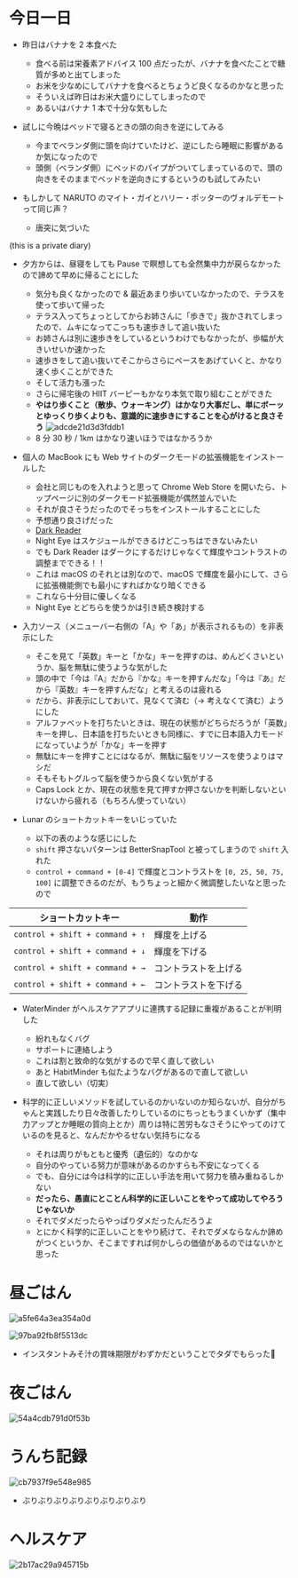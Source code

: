 # 今日一日
- 昨日はバナナを 2 本食べた
    - 食べる前は栄養素アドバイス 100 点だったが、バナナを食べたことで糖質が多めと出てしまった
    - お米を少なめにしてバナナを食べるとちょうど良くなるのかなと思った
    - そういえば昨日はお米大盛りにしてしまったので
    - あるいはバナナ 1 本で十分な気もした

- 試しに今晩はベッドで寝るときの頭の向きを逆にしてみる
    - 今までベランダ側に頭を向けていたけど、逆にしたら睡眠に影響があるか気になったので
    - 頭側（ベランダ側）にベッドのパイプがついてしまっているので、頭の向きをそのままでベッドを逆向きにするというのも試してみたい

- もしかして NARUTO のマイト・ガイとハリー・ポッターのヴォルデモートって同じ声？
    - 唐突に気づいた

 (this is a private diary) 

- 夕方からは、昼寝をしても Pause で瞑想しても全然集中力が戻らなかったので諦めて早めに帰ることにした
    - 気分も良くなかったので & 最近あまり歩いていなかったので、テラスを使って歩いて帰った
    - テラス入ってちょっとしてからお姉さんに「歩きで」抜かされてしまったので、ムキになってこっちも速歩きして追い抜いた
    - お姉さんは別に速歩きをしているというわけでもなかったが、歩幅が大きいせいか速かった
    - 速歩きをして追い抜いてそこからさらにペースをあげていくと、かなり速く歩くことができた
    - そして活力も漲った
    - さらに帰宅後の HIIT バーピーもかなり本気で取り組むことができた
    - **やはり歩くこと（散歩、ウォーキング）はかなり大事だし、単にボーッとゆっくり歩くよりも、意識的に速歩きにすることを心がけると良さそう**
![adcde21d3d3fddb1](/images/2019/11/adcde21d3d3fddb1.png)
    - 8 分 30 秒 / 1km はかなり速いほうではなかろうか

- 個人の MacBook にも Web サイトのダークモードの拡張機能をインストールした
    - 会社と同じものを入れようと思って Chrome Web Store を開いたら、トップページに別のダークモード拡張機能が偶然並んでいた
    - それが良さそうだったのでそっちをインストールすることにした
    - 予想通り良さげだった
    - [Dark Reader](https://github.com/darkreader/darkreader)
    - Night Eye はスケジュールができるけどこっちはできないみたい
    - でも Dark Reader はダークにするだけじゃなくて輝度やコントラストの調整までできる！！
    - これは macOS のそれとは別なので、macOS で輝度を最小にして、さらに拡張機能側でも最小にすればかなり暗くできる
    - これなら十分目に優しくなる
    - Night Eye とどちらを使うかは引き続き検討する

- 入力ソース（メニューバー右側の「A」や「あ」が表示されるもの）を非表示にした
    - そこを見て「英数」キーと「かな」キーを押すのは、めんどくさいというか、脳を無駄に使うような気がした
   - 頭の中で「今は『A』だから『かな』キーを押すんだな」「今は『あ』だから『英数』キーを押すんだな」と考えるのは疲れる
    - だから、非表示にしておいて、見なくて済む（→ 考えなくて済む）ようにした
    - アルファベットを打ちたいときは、現在の状態がどちらだろうが「英数」キーを押し、日本語を打ちたいときも同様に、すでに日本語入力モードになっていようが「かな」キーを押す
    - 無駄にキーを押すことにはなるが、無駄に脳をリソースを使うよりはマシだ
    - そもそもトグルって脳を使うから良くない気がする
    - Caps Lock とか、現在の状態を見て押すか押さないかを判断しないといけないから疲れる（もちろん使っていない）

- Lunar のショートカットキーをいじっていた
    - 以下の表のような感じにした
    - `shift` 押さないパターンは BetterSnapTool と被ってしまうので `shift` 入れた
    - `control + command + [0-4]` で輝度とコントラストを `[0, 25, 50, 75, 100]` に調整できるのだが、もうちょっと細かく微調整したいなと思ったので

| ショートカットキー | 動作 |
|---|---|
| `control + shift + command + ↑` | 輝度を上げる |
| `control + shift + command + ↓` | 輝度を下げる |
| `control + shift + command + →` | コントラストを上げる |
| `control + shift + command + ←` | コントラストを下げる |

- WaterMinder がヘルスケアアプリに連携する記録に重複があることが判明した
    - 紛れもなくバグ
    - サポートに連絡しよう
    - これは割と致命的な気がするので早く直して欲しい
    - あと HabitMinder も似たようなバグがあるので直して欲しい
    - 直して欲しい（切実）

- 科学的に正しいメソッドを試しているのかいないのか知らないが、自分がちゃんと実践したり日々改善したりしているのにちっともうまくいかず（集中力アップとか睡眠の質向上とか）周りは特に苦労もなさそうにやってのけているのを見ると、なんだかやるせない気持ちになる
    - それは周りがもともと優秀（遺伝的）なのかな
    - 自分のやっている努力が意味があるのかすらも不安になってくる
    - でも、自分には今は科学的に正しい手法を用いて努力を積み重ねるしかない
    - **だったら、愚直にとことん科学的に正しいことをやって成功してやろうじゃないか**
    - それでダメだったらやっぱりダメだったんだろうよ
    - とにかく科学的に正しいことをやり続けて、それでダメならなんか諦めがつくというか、そこまですれば何かしらの価値があるのではないかと思った

# 昼ごはん
![a5fe64a3ea354a0d](/images/2019/11/a5fe64a3ea354a0d.jpg)

![97ba92fb8f5513dc](/images/2019/11/97ba92fb8f5513dc.jpg)

- インスタントみそ汁の賞味期限がわずかだということでタダでもらった🙏

# 夜ごはん
![54a4cdb791d0f53b](/images/2019/11/54a4cdb791d0f53b.jpg)

# うんち記録
![cb7937f9e548e985](/images/2019/11/cb7937f9e548e985.png)

- ぶりぶりぶりぶりぶりぶりぶりぶり

# ヘルスケア
![2b17ac29a945715b](/images/2019/11/2b17ac29a945715b.png)
